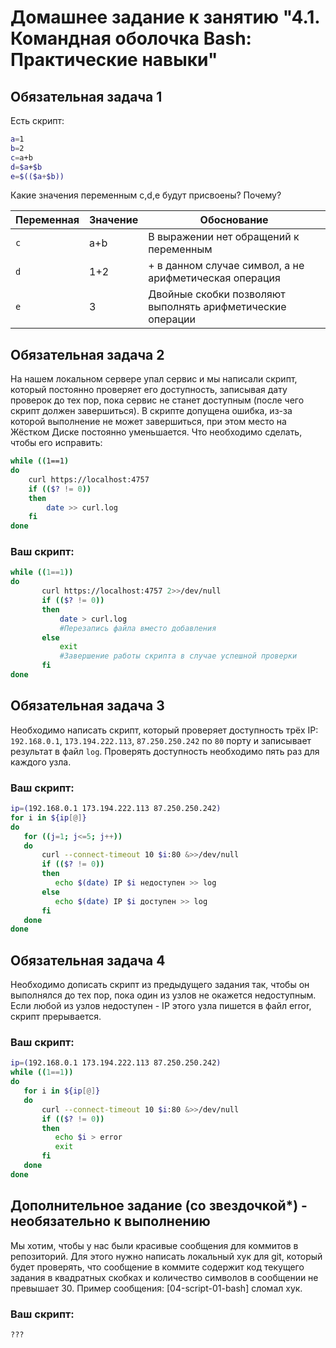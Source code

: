 ﻿# Домашнее задание к занятию "4.1. Командная оболочка Bash: Практические навыки"

## Обязательная задача 1

Есть скрипт:
```bash
a=1
b=2
c=a+b
d=$a+$b
e=$(($a+$b))
```

Какие значения переменным c,d,e будут присвоены? Почему?

| Переменная  | Значение | Обоснование |
| ------------- | ------------- | ------------- |
| `c`  | a+b  | В выражении нет обращений к переменным |
| `d`  | 1+2  | + в данном случае символ, а не арифметическая операция |
| `e`  | 3  | Двойные скобки позволяют выполнять арифметические операции|


## Обязательная задача 2
На нашем локальном сервере упал сервис и мы написали скрипт, который постоянно проверяет его доступность, записывая дату проверок до тех пор, пока сервис не станет доступным (после чего скрипт должен завершиться). В скрипте допущена ошибка, из-за которой выполнение не может завершиться, при этом место на Жёстком Диске постоянно уменьшается. Что необходимо сделать, чтобы его исправить:
```bash
while ((1==1)
do
	curl https://localhost:4757
	if (($? != 0))
	then
		date >> curl.log
	fi
done
```

### Ваш скрипт:
```bash
while ((1==1))
do
       curl https://localhost:4757 2>>/dev/null
       if (($? != 0))
       then
           date > curl.log
		   #Перезапись файла вместо добавления 
	   else
           exit
		   #Завершение работы скрипта в случае успешной проверки
       fi
done
```

## Обязательная задача 3
Необходимо написать скрипт, который проверяет доступность трёх IP: `192.168.0.1`, `173.194.222.113`, `87.250.250.242` по `80` порту и записывает результат в файл `log`. Проверять доступность необходимо пять раз для каждого узла.

### Ваш скрипт:
```bash
ip=(192.168.0.1 173.194.222.113 87.250.250.242)
for i in ${ip[@]}
do
   for ((j=1; j<=5; j++))
   do
       curl --connect-timeout 10 $i:80 &>>/dev/null
       if (($? != 0))
       then
          echo $(date) IP $i недоступен >> log
       else
          echo $(date) IP $i доступен >> log
       fi
   done
done
```

## Обязательная задача 4
Необходимо дописать скрипт из предыдущего задания так, чтобы он выполнялся до тех пор, пока один из узлов не окажется недоступным. Если любой из узлов недоступен - IP этого узла пишется в файл error, скрипт прерывается.

### Ваш скрипт:
```bash
ip=(192.168.0.1 173.194.222.113 87.250.250.242)
while ((1==1))
do
   for i in ${ip[@]}
   do
       curl --connect-timeout 10 $i:80 &>>/dev/null
       if (($? != 0))
       then
          echo $i > error
          exit
       fi
   done
done
```

## Дополнительное задание (со звездочкой*) - необязательно к выполнению

Мы хотим, чтобы у нас были красивые сообщения для коммитов в репозиторий. Для этого нужно написать локальный хук для git, который будет проверять, что сообщение в коммите содержит код текущего задания в квадратных скобках и количество символов в сообщении не превышает 30. Пример сообщения: \[04-script-01-bash\] сломал хук.

### Ваш скрипт:
```bash
???
```